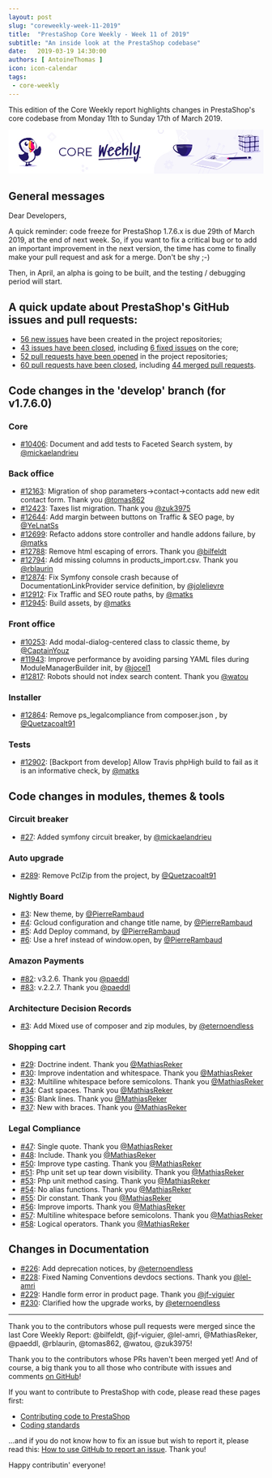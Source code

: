 ```yaml
---
layout: post
slug: "coreweekly-week-11-2019"
title:  "PrestaShop Core Weekly - Week 11 of 2019"
subtitle: "An inside look at the PrestaShop codebase"
date:   2019-03-19 14:30:00
authors: [ AntoineThomas ]
icon: icon-calendar
tags:
 - core-weekly
---
```


This edition of the Core Weekly report highlights changes in PrestaShop's core codebase from Monday 11th to Sunday 17th of March 2019.

![Core Weekly banner](/assets/images/2018/12/banner-core-weekly.jpg)


## General messages

Dear Developers,

A quick reminder: code freeze for PrestaShop 1.7.6.x is due 29th of March 2019, at the end of next week. So, if you want to fix a critical bug or to add an important improvement in the next version, the time has come to finally make your pull request and ask for a merge. Don't be shy ;-)

Then, in April, an alpha is going to be built, and the testing / debugging period will start. 


## A quick update about PrestaShop's GitHub issues and pull requests:

- [56 new issues](https://github.com/search?q=org%3APrestaShop+is%3Apublic++-repo%3Aprestashop%2Fprestashop.github.io++is%3Aissue+created%3A2019-03-11..2019-03-17) have been created in the project repositories;
- [43 issues have been closed](https://github.com/search?q=org%3APrestaShop+is%3Apublic++-repo%3Aprestashop%2Fprestashop.github.io++is%3Aissue+closed%3A2019-03-11..2019-03-17), including [6 fixed issues](https://github.com/search?q=org%3APrestaShop+is%3Apublic++-repo%3Aprestashop%2Fprestashop.github.io++is%3Aissue+label%3Afixed+closed%3A2019-03-11..2019-03-17) on the core;
- [52 pull requests have been opened](https://github.com/search?q=org%3APrestaShop+is%3Apublic++-repo%3Aprestashop%2Fprestashop.github.io++is%3Apr+created%3A2019-03-11..2019-03-17) in the project repositories;
- [60 pull requests have been closed](https://github.com/search?q=org%3APrestaShop+is%3Apublic++-repo%3Aprestashop%2Fprestashop.github.io++is%3Apr+closed%3A2019-03-11..2019-03-17), including [44 merged pull requests](https://github.com/search?q=org%3APrestaShop+is%3Apublic++-repo%3Aprestashop%2Fprestashop.github.io++is%3Apr+merged%3A2019-03-11..2019-03-17).


## Code changes in the 'develop' branch (for v1.7.6.0)

### Core

* [#10406](https://github.com/PrestaShop/PrestaShop/pull/10406): Document and add tests to Faceted Search system, by [@mickaelandrieu](https://github.com/mickaelandrieu)


### Back office

* [#12163](https://github.com/PrestaShop/PrestaShop/pull/12163): Migration of shop parameters->contact->contacts add new edit contact form. Thank you [@tomas862](https://github.com/tomas862)
* [#12423](https://github.com/PrestaShop/PrestaShop/pull/12423): Taxes list migration. Thank you [@zuk3975](https://github.com/zuk3975)
* [#12644](https://github.com/PrestaShop/PrestaShop/pull/12644): Add margin between buttons on Traffic & SEO page, by [@YeLnatSs](https://github.com/YeLnatSs)
* [#12699](https://github.com/PrestaShop/PrestaShop/pull/12699): Refacto addons store controller and handle addons failure, by [@matks](https://github.com/matks)
* [#12788](https://github.com/PrestaShop/PrestaShop/pull/12788): Remove html escaping of errors. Thank you [@bilfeldt](https://github.com/bilfeldt)
* [#12794](https://github.com/PrestaShop/PrestaShop/pull/12794): Add missing columns in products_import.csv. Thank you [@rblaurin](https://github.com/rblaurin)
* [#12874](https://github.com/PrestaShop/PrestaShop/pull/12874): Fix Symfony console crash because of DocumentationLinkProvider service definition, by [@jolelievre](https://github.com/jolelievre)
* [#12912](https://github.com/PrestaShop/PrestaShop/pull/12912): Fix Traffic and SEO route paths, by [@matks](https://github.com/matks)
* [#12945](https://github.com/PrestaShop/PrestaShop/pull/12945): Build assets, by [@matks](https://github.com/matks)


### Front office

* [#10253](https://github.com/PrestaShop/PrestaShop/pull/10253): Add modal-dialog-centered class to classic theme, by [@CaptainYouz](https://github.com/CaptainYouz) 
* [#11943](https://github.com/PrestaShop/PrestaShop/pull/11943): Improve performance by avoiding parsing YAML files during ModuleManagerBuilder init, by [@jocel1](https://github.com/jocel1)
* [#12817](https://github.com/PrestaShop/PrestaShop/pull/12817): Robots should not index search content. Thank you [@watou](https://github.com/watou)


### Installer

* [#12864](https://github.com/PrestaShop/PrestaShop/pull/12864): Remove ps_legalcompliance from composer.json , by [@Quetzacoalt91](https://github.com/Quetzacoalt91)


### Tests

* [#12902](https://github.com/PrestaShop/PrestaShop/pull/12902): [Backport from develop] Allow Travis phpHigh build to fail as it is an informative check, by [@matks](https://github.com/matks)


## Code changes in modules, themes & tools

### Circuit breaker

* [#27](https://github.com/PrestaShop/circuit-breaker/pull/27): Added symfony circuit breaker, by [@mickaelandrieu](https://github.com/mickaelandrieu)


### Auto upgrade

* [#289](https://github.com/PrestaShop/autoupgrade/pull/289): Remove PclZip from the project, by [@Quetzacoalt91](https://github.com/Quetzacoalt91)


### Nightly Board

* [#3](https://github.com/PrestaShop/nightly-board/pull/3): New theme, by [@PierreRambaud](https://github.com/PierreRambaud)
* [#4](https://github.com/PrestaShop/nightly-board/pull/4): Gcloud configuration and change title name, by [@PierreRambaud](https://github.com/PierreRambaud)
* [#5](https://github.com/PrestaShop/nightly-board/pull/5): Add Deploy command, by [@PierreRambaud](https://github.com/PierreRambaud)
* [#6](https://github.com/PrestaShop/nightly-board/pull/6): Use a href instead of window.open, by [@PierreRambaud](https://github.com/PierreRambaud)


### Amazon Payments

* [#82](https://github.com/PrestaShop/amzpayments/pull/82): v3.2.6. Thank you [@paeddl](https://github.com/paeddl)
* [#83](https://github.com/PrestaShop/amzpayments/pull/83): v.2.2.7. Thank you [@paeddl](https://github.com/paeddl)


### Architecture Decision Records

* [#3](https://github.com/PrestaShop/ADR/pull/3): Add Mixed use of composer and zip modules, by [@eternoendless](https://github.com/eternoendless)


### Shopping cart

* [#29](https://github.com/PrestaShop/ps_shoppingcart/pull/29): Doctrine indent. Thank you [@MathiasReker](https://github.com/MathiasReker)
* [#30](https://github.com/PrestaShop/ps_shoppingcart/pull/30): Improve indentation and whitespace. Thank you [@MathiasReker](https://github.com/MathiasReker)
* [#32](https://github.com/PrestaShop/ps_shoppingcart/pull/32): Multiline whitespace before semicolons. Thank you [@MathiasReker](https://github.com/MathiasReker)
* [#34](https://github.com/PrestaShop/ps_shoppingcart/pull/34): Cast spaces. Thank you [@MathiasReker](https://github.com/MathiasReker)
* [#35](https://github.com/PrestaShop/ps_shoppingcart/pull/35): Blank lines. Thank you [@MathiasReker](https://github.com/MathiasReker)
* [#37](https://github.com/PrestaShop/ps_shoppingcart/pull/37): New with braces. Thank you [@MathiasReker](https://github.com/MathiasReker)


### Legal Compliance

* [#47](https://github.com/PrestaShop/ps_legalcompliance/pull/47): Single quote. Thank you [@MathiasReker](https://github.com/MathiasReker)
* [#48](https://github.com/PrestaShop/ps_legalcompliance/pull/48): Include. Thank you [@MathiasReker](https://github.com/MathiasReker)
* [#50](https://github.com/PrestaShop/ps_legalcompliance/pull/50): Improve type casting. Thank you [@MathiasReker](https://github.com/MathiasReker)
* [#51](https://github.com/PrestaShop/ps_legalcompliance/pull/51): Php unit set up tear down visibility. Thank you [@MathiasReker](https://github.com/MathiasReker)
* [#53](https://github.com/PrestaShop/ps_legalcompliance/pull/53): Php unit method casing. Thank you [@MathiasReker](https://github.com/MathiasReker)
* [#54](https://github.com/PrestaShop/ps_legalcompliance/pull/54): No alias functions. Thank you [@MathiasReker](https://github.com/MathiasReker)
* [#55](https://github.com/PrestaShop/ps_legalcompliance/pull/55): Dir constant. Thank you [@MathiasReker](https://github.com/MathiasReker)
* [#56](https://github.com/PrestaShop/ps_legalcompliance/pull/56): Improve imports. Thank you [@MathiasReker](https://github.com/MathiasReker)
* [#57](https://github.com/PrestaShop/ps_legalcompliance/pull/57): Multiline whitespace before semicolons. Thank you [@MathiasReker](https://github.com/MathiasReker)
* [#58](https://github.com/PrestaShop/ps_legalcompliance/pull/58): Logical operators. Thank you [@MathiasReker](https://github.com/MathiasReker)


## Changes in Documentation

* [#226](https://github.com/PrestaShop/docs/pull/226): Add deprecation notices, by [@eternoendless](https://github.com/eternoendless)
* [#228](https://github.com/PrestaShop/docs/pull/228): Fixed Naming Conventions devdocs sections. Thank you [@lel-amri](https://github.com/lel-amri)
* [#229](https://github.com/PrestaShop/docs/pull/229): Handle form error in product page. Thank you [@jf-viguier](https://github.com/jf-viguier)
* [#230](https://github.com/PrestaShop/docs/pull/230): Clarified how the upgrade works, by [@eternoendless](https://github.com/eternoendless)


<hr />

Thank you to the contributors whose pull requests were merged since the last Core Weekly Report: @bilfeldt, @jf-viguier, @lel-amri, @MathiasReker, @paeddl, @rblaurin, @tomas862, @watou, @zuk3975!

Thank you to the contributors whose PRs haven't been merged yet! And of course, a big thank you to all those who contribute with issues and comments [on GitHub](https://github.com/PrestaShop/PrestaShop)!

If you want to contribute to PrestaShop with code, please read these pages first:

 * [Contributing code to PrestaShop](https://devdocs.prestashop.com/1.7/contribute/contribution-guidelines/)
 * [Coding standards](https://devdocs.prestashop.com/1.7/development/coding-standards/)

...and if you do not know how to fix an issue but wish to report it, please read this: [How to use GitHub to report an issue](https://devdocs.prestashop.com/1.7/contribute/contribute-reporting-issues/). Thank you!

Happy contributin' everyone!
